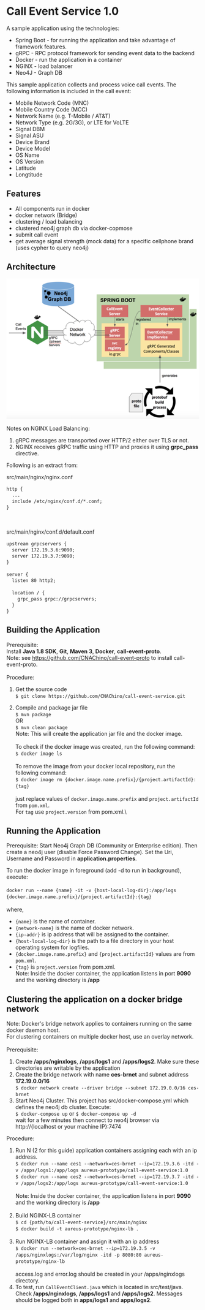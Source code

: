 # Call Event Service 1.0

A sample application using the technologies:
* Spring Boot - for running the application and take advantage of framework features.
* gRPC - RPC protocol framework for sending event data to the backend 
* Docker - run the application in a container
* NGINX - load balancer
* Neo4J - Graph DB

This sample application collects and process voice call events.  The following information is included in the call event:

* Mobile Network Code (MNC) 
* Mobile Country Code (MCC) 
* Network Name (e.g. T-Mobile / AT&T)
* Network Type (e.g. 2G/3G), or LTE for VoLTE
* Signal DBM
* Signal ASU
* Device Brand
* Device Model
* OS Name
* OS Version
* Latitude
* Longtitude

## Features
* All components run in docker
* docker network (Bridge) 
* clustering / load balancing
* clustered neo4j graph db via docker-copmose
* submit call event
* get average signal strength (mock data) for a specific cellphone brand  (uses cypher to query neo4j)


## Architecture

![TD Image](appdesign.png)

Notes on NGINX Load Balancing:
1. gRPC messages are transported over HTTP/2 either over TLS or not.
2. NGINX receives gRPC traffic using HTTP and proxies it using **grpc_pass** directive.

Following is an extract from:

src/main/nginx/nginx.conf
~~~~
http {
  ...
  include /etc/nginx/conf.d/*.conf;
}
~~~~
&nbsp;\
&nbsp;\
src/main/nginx/conf.d/default.conf  
~~~~
upstream grpcservers {
  server 172.19.3.6:9090;
  server 172.19.3.7:9090;
}

server {
  listen 80 http2;

  location / {
    grpc_pass grpc://grpcservers;
  }
}
~~~~
## Building the Application
 Prerequisite:\
Install **Java 1.8 SDK**, **Git**, **Maven 3**, **Docker**, **call-event-proto**.\
Note:  see https://github.com/CNAChino/call-event-proto to install call-event-proto.\
&nbsp;\
Procedure:
1.  Get the source code\
`$ git clone https://github.com/CNAChino/call-event-service.git`

2.  Compile and package jar file\
`$ mvn package`\
OR\
`$ mvn clean package`\
Note:  This will create the application jar file and the docker image.\
&nbsp;\
To check if the docker image was created, run the following command:\
`$ docker image ls`\
&nbsp;\
To remove the image from your docker local repository, run the following command:\
`$ docker image rm {docker.image.name.prefix}/{project.artifactId}:{tag}`\
&nbsp;\
just replace values of `docker.image.name.prefix` and `project.artifactId` from `pom.xml`.\
For `tag` use `project.version` from pom.xml.\

## Running the Application

Prerequisite:  Start Neo4j Graph DB (Community or Enterprise edition).  Then create a neo4j user (disable Force Password Change).  Set the Uri, Username and Password in **application.properties**.

To run the docker image in foreground (add -d to run in background), execute:\
&nbsp;\
`docker run --name {name} -it -v {host-local-log-dir}:/app/logs {docker.image.name.prefix}/{project.artifactId}:{tag}`\
&nbsp;\
where,
* `{name}` is the name of container.
* `{network-name}` is the name of docker network.
* `{ip-addr}` is ip address that will be assigned to the container.
* `{host-local-log-dir}` is the  path to a file directory in your host operating system for logfiles.
* `{docker.image.name.prefix}` and `{project.artifactId}` values are from `pom.xml`.
* `{tag}` is `project.version` from pom.xml.
&nbsp;\
Note:  Inside the docker container,  the application listens in port **9090** and the working directory is **/app**


## Clustering the application on a docker bridge network

Note:  Docker's bridge network applies to containers running on the same docker daemon host.\
For clustering containers on multiple docker host, use an overlay network.\
&nbsp;\
Prerequisite:
1. Create **/apps/nginxlogs**, **/apps/logs1** and **/apps/logs2**.  Make sure these directories are writable by the application
2. Create the bridge network with name **ces-brnet** and subnet address **172.19.0.0/16**\
`$ docker network create --driver bridge --subnet 172.19.0.0/16 ces-brnet`
&nbsp;
3. Start Neo4j Cluster.  This project has src/docker-compose.yml which defines the neo4j db cluster.  Execute:  
`$ docker-compose up` or `$ docker-compose up -d`\
wait for a few minutes then connect to neo4j browser via http://{localhost or your machine IP}:7474
&nbsp;

Procedure:
1.  Run N (2 for this guide) application containers assigning each with an ip address.\
`$ docker run --name ces1 --network=ces-brnet --ip=172.19.3.6 -itd -v /apps/logs1:/app/logs aureus-prototype/call-event-service:1.0`\
`$ docker run --name ces2 --network=ces-brnet --ip=172.19.3.7 -itd -v /apps/logs2:/app/logs aureus-prototype/call-event-service:1.0`\
&nbsp;\
Note:  Inside the docker container,  the application listens in port **9090** and the working directory is **/app**\
&nbsp;
2.  Build NGINX-LB container\
`$ cd {path/to/call-event-service}/src/main/nginx`\
`$ docker build -t aureus-prototype/nginx-lb .`
&nbsp;\
&nbsp;
3.  Run NGINX-LB container and assign it with an ip address\
`$ docker run --network=ces-brnet --ip=172.19.3.5 -v /apps/nginxlogs:/var/log/nginx -itd -p 8080:80 aureus-prototype/nginx-lb`\
&nbsp;\
access.log and error.log should be created in your /apps/nginxlogs directory.
&nbsp;
4.  To test, run `CallEventClient.java` which is located in src/test/java.  Check **/apps/nginxlogs**, **/apps/logs1** and **/apps/logs2**.  Messages should be logged both in **apps/logs1** and **apps/logs2**.  
 

